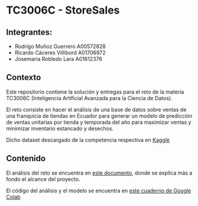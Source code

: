 # TC3006C - StoreSales

## Integrantes:
- Rodrigo Muñoz Guerrero A00572828
- Ricardo Cáceres Villibord A01706972
- Josemaria Robledo Lara A01612376

## Contexto
Este repositorio contiene la solución y entregas para el reto de la materia TC3006C (Inteligencia Artificial Avanzada para la Ciencia de Datos).

El reto consiste en hacer el análisis de una base de datos sobre ventas de una franquicia de tiendas en Ecuador para generar un modelo de predicción de ventas unitarias por tienda y temporada del año para maximizar ventas y minimizar inventario estancado y desechos.

Dicho dataset descargado de la competencia respectiva en [Kaggle](https://www.kaggle.com/competitions/store-sales-time-series-forecasting)

## Contenido
El análisis del reto se encuentra en [este documento](), donde se explica más a fondo el alcance del proyecto.

El código del análisis y el modelo se encuentra en [este cuaderno de Google Colab]()
